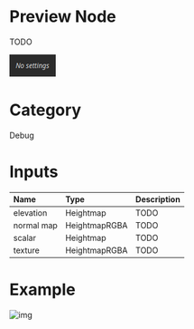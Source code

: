 
Preview Node
============


TODO



![img](../../images/nodes/Preview_settings.png)


# Category


Debug
# Inputs

|Name|Type|Description|
| :--- | :--- | :--- |
|elevation|Heightmap|TODO|
|normal map|HeightmapRGBA|TODO|
|scalar|Heightmap|TODO|
|texture|HeightmapRGBA|TODO|

# Example


![img](../../images/nodes/Preview.png)

